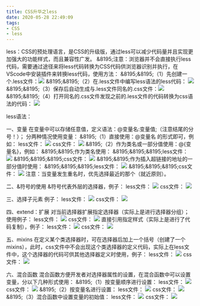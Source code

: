 ```yaml
---
title: CSS升华之less
date: 2020-05-28 22:49:09
tags:
- CSS
- less
---
```

less：CSS的预处理语言，是CSS的升级版，通过less可以减少代码量并且实现更加强大的功能样式，而且兼容性广发。
&8195;注意：浏览器并不会直接执行less代码，需要通过途径来将less代码转换为CSS代码供浏览器识别并执行，在VScode中安装插件来转换less代码，使用方法：
&8195;&8195;（1）先创建一个.less文件：![](3.JPG)
&8195;&8195;（2）在.less文件中编写less语法的less代码：
![](1.JPG)
&8195;&8195;（3）保存后自动生成与.less文件同名的.css文件：![](4.JPG)
&8195;&8195;（4）打开同名的.css文件发现之前的.less文件的代码转换为css语法的代码：
![](2.JPG)

less语法：

一、变量
在变量中可以存储任意值，定义语法：@变量名:变量值;（注意结尾的分号！）；
分两种情况使用变量：
&8195;（1）直接使用：@变量名 的形式即可，例如：
less文件：
![](5.JPG)
css文件：
![](6.JPG)
&8195;（2）作为类名或一部分值使用：@{变量名}，例如：
&8195;&8195;作为类名使用：
&8195;&8195;&8195;less文件：
![](7.JPG)
&8195;&8195;&8195;css文件：
![](8.JPG)
&8195;&8195;作为插入超链接的地址的一部分值时使用：
&8195;&8195;&8195;less文件：
![](9.JPG)
&8195;&8195;&8195;css文件：
![](10.JPG)
注意：当变量发生重名时，优先选择最近的那个（就近原则）。

二、&符号的使用
&符号代表外层的选择器，例子：
less文件：
![](11.JPG)
css文件：
![](12.JPG)

三、选择子元素
例子：
less文件：
![](13.JPG)
css文件：
![](14.JPG)

四、extend：扩展
对当前选择器扩展指定选择器（实际上是进行选择器分组）；
使用例子：
less文件：
![](15.JPG)
css文件：
![](16.JPG)
直接引用指定样式（实际上是进行了代码复制），例子：
less文件：
![](17.JPG)
css文件：
![](18.JPG)

五、mixins
在定义某个类选择器时，可在选择器后加上一个括号（创建了一个mixins），此时，css文件中不会出现这个类选择器的定义代码，实际上在less文件中，这个选择器的代码可供其他选择器定义时使用，例子：
less文件：
![](19.JPG)
css文件：
![](20.JPG)

六、混合函数
混合函数方便开发者对选择器属性的设置，在混合函数中可以设置变量，分以下几种形式使用：
&8195;（1）按变量顺序进行设置：
less文件：
![](21.JPG)
css文件：
![](22.JPG)
&8195;（2）按变量名进行设置：
less文件：
![](23.JPG)
css文件：
![](24.JPG)
&8195;（3）混合函数中设置变量的初始值：
less文件：
![](25.JPG)
css文件：
![](26.JPG)